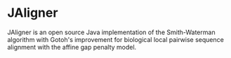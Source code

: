 # JAligner
<p>
JAligner is an open source Java implementation of the Smith-Waterman algorithm with Gotoh's improvement for biological local pairwise sequence alignment with the affine gap penalty model.
</p>
